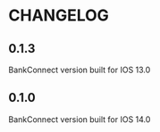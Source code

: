#  CHANGELOG

## 0.1.3

BankConnect version built for IOS 13.0

## 0.1.0

BankConnect version built for IOS 14.0
